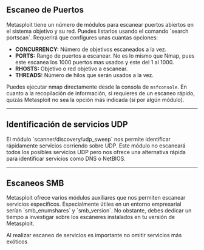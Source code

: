 <h2>Escaneo de Puertos</h2>
Metasploit tiene un número de módulos para escanear puertos abiertos en el sistema objetivo y su red. Puedes listarlos usando el comando `search portscan`. Requerirá que configures unas cuantas opciones:

- **CONCURRENCY:** Número de objetivos escaneados a la vez.
- **PORTS:** Rango de puertos a escanear. No es lo mismo que Nmap, pues este escanea los 1000 puertos mas usados y este del 1 al 1000.
- **RHOSTS:** Objetivo o red objetivo a escanear.
- **THREADS:** Número de hilos que serán usados a la vez.

Puedes ejecutar nmap directamente desde la consola de `msfconsole`.  En cuanto a la recopilación de información, si requieres de un escaneo rápido, quizás Metasploit no sea la opción más indicada (sí por algún módulo). 

---------------
<h2>Identificación de servicios UDP</h2>
El módulo `scanner/discovery/udp_sweep` nos permite identificar rápidamente servicios corriendo sobre UDP. Este módulo no escaneará todos los posibles servicios UDP pero nos ofrece una alternativa rápida para identificar servicios como DNS o NetBIOS.

-----------------
<h2>Escaneos SMB</h2>
Metasploit ofrece varios módulos auxiliares que nos permiten escanear servicios específicos. Especialmente útiles en un entorno empresarial serían `smb_enumshares` y `smb_version`. No obstante, debes dedicar un tiempo a investigar sobre los escáneres instalados en tu versión de Metasploit.

Al realizar escaneo de servicios es importante no omitir servicios más exóticos